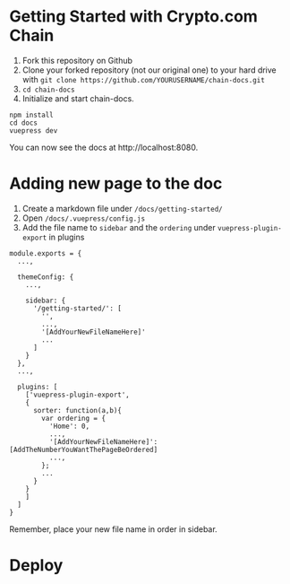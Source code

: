 # Getting Started with Crypto.com Chain

1. Fork this repository on Github
2. Clone your forked repository (not our original one) to your hard drive with `git clone https://github.com/YOURUSERNAME/chain-docs.git`
3. `cd chain-docs`
4. Initialize and start chain-docs.

```
npm install
cd docs
vuepress dev
```

You can now see the docs at http://localhost:8080.

# Adding new page to the doc

1. Create a markdown file under `/docs/getting-started/`
2. Open `/docs/.vuepress/config.js`
3. Add the file name to `sidebar` and the `ordering` under `vuepress-plugin-export` in plugins
```
module.exports = {
  ...,

  themeConfig: {
    ...,

    sidebar: {
      '/getting-started/': [
        '',
        ...,
        '[AddYourNewFileNameHere]'
        ...
      ]
    }
  },
  ...,

  plugins: [
    ['vuepress-plugin-export',
    {
      sorter: function(a,b){
        var ordering = {
          'Home': 0,
          ...,
          '[AddYourNewFileNameHere]': [AddTheNumberYouWantThePageBeOrdered]
          ...,
        };
        ...
      }
    }
    ]
  ]
}
```

Remember, place your new file name in order in sidebar.

# Deploy
